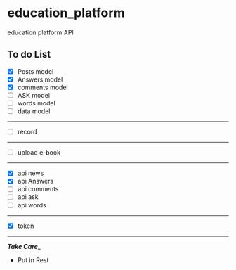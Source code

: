 # education_platform
education platform API

## To do List

* [x] Posts model
* [x] Answers model
* [x] comments model
* [ ] ASK model
* [ ] words model
* [ ] data model
--------------------
* [ ] record
-------------------
* [ ] upload e-book
---------------------
* [x] api news
* [x] api Answers
* [ ] api comments
* [ ] api ask
* [ ] api words
-------------------
* [x] token

-------------------------

_________Take Care__________

* Put in Rest 
